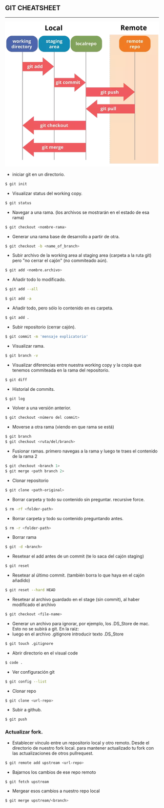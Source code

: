 ## GIT CHEATSHEET
------

![image](images/git_img.png)

- iniciar git en un directorio.
```sh
$ git init
```

- Visualizar status del working copy.

```sh
$ git status
```

- Navegar a una rama.  (los archivos se mostrarán en el estado de esa rama)
```sh
$ git checkout <nombre-rama>
```

- Generar una rama base de desarrollo a partir de otra.

```sh
$ git checkout -b <name_of_branch>
```

- Subir archivo de la working area al staging area (carpeta a la ruta git) pero "no cerrar el cajón" (no commiteado aún).

```sh
$ git add <nombre.archivo>
```

- Añadir todo lo modificado.
```sh
$ git add --all
```
```sh
$ git add -a
```
- Añadir todo, pero sólo lo contenido en es carpeta.
```sh
$ git add .
```

- Subir repositorio (cerrar cajón).

```sh
$ git commit -m 'mensaje explicatorio'
```

- Visualizar rama.

```sh
$ git branch -v
```

- Visualizar diferencias entre nuestra working copy y la copia que tenemos commiteada en la rama del repositorio.

```sh
$ git diff
```


- Historial de commits.

```sh
$ git log
```

- Volver a una versión anterior.

```sh
$ git checkout <número del commit>
```

- Moverse a otra rama (viendo en que rama se está)

```sh
$ git branch
$ git checkout <ruta/del/branch>
```

- Fusionar ramas. primero navegas a la rama y luego te traes el contenido de la rama 2
```sh
$ git checkout <branch 1>
$ git merge <path branch 2>
```

- Clonar repositorio

```sh
$ git clone <path-original>
```

- Borrar carpeta y todo su contenido sin preguntar. recursive force.

```sh
$ rm -rf <folder-path>
```

- Borrar carpeta y todo su contenido preguntando antes.

```sh
$ rm -r <folder-path>
```


- Borrar rama
```sh
$ git -d <branch>
```

- Resetear el add antes de un commit (te lo saca del cajón staging)

```sh
$ git reset
```

- Resetear al último commit. (también borra lo que haya en el cajón añadido)

```sh
$ git reset --hard HEAD
```

- Resetear al archivo guardado en el stage (sin commit), al haber modificado el archivo

```sh
$ git checkout <file-name>
```

- Generar un archivo para ignorar, por ejemplo, los .DS_Store de mac. Esto no se subirá a git. En la raiz:
- luego en el archivo .gitignore introducir texto .DS_Store

```sh
$ git touch .gitignore
```

- Abrir directorio en el visual code

```sh
$ code .
```

- Ver configuración git
```sh
$ git config --list
```

- Clonar repo

```sh
$ git clone <url-repo>
```

- Subir a github.

```sh
$ git push
```

### Actualizar fork.

- Establecer vínculo entre un repositorio local y otro remoto. Desde el directorio de nuestro fork local. para mantener actualizado tu fork con las actualizaciones de otros pullrequest.

```sh
$ git remote add upstream <url-repo>
```

- Bajarnos los cambios de ese repo remoto
```sh
$ git fetch upstream
```

- Mergear esos cambios a nuestro repo local
```sh
$ git merge upstream/<branch>
```

